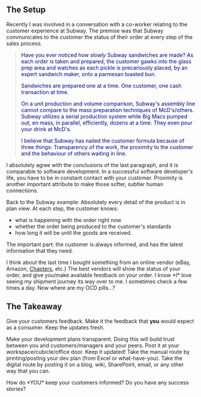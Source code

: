 <!--{Title:"Subway and the Speed of Production & Communication", PublishedOn:"2009-06-01T03:19:39", Intro:"The Setup  Recently I was involved in a conversation with a co-worker relating to the customer exper"} -->

<span>
  <h2>The Setup</h2>
  <p>Recently I was involved in a conversation with a co-worker relating to the customer experience at Subway. The premise was that Subway communicates to the customer the status of their order at every step of the sales process.</p>
  <blockquote>
    <p>
      <font color="#000080">Have you ever noticed how <i>slowly</i> Subway sandwiches are made? As each order is taken and prepared, the customer gawks into the glass prep area and watches as each pickle is precariously placed, by an expert sandwich maker, onto a parmesan toasted bun. </font>
    </p>
    <p>
      <font color="#000080">Sandwiches are prepared one at a time. One customer, one cash transaction at time. </font>
    </p>
    <p>
      <font color="#000080">On a unit production and volume comparison, Subway's assembly line cannot compare to the mass preparation techniques of McD's/others. Subway utilizes a serial production system while Big Macs pumped out, en mass, in parallel, efficiently, dozens at a time.  They even pour your drink at McD's. </font>
    </p>
    <p>
      <font color="#000080"></font>
    </p>
    <p>
      <font color="#000080"></font>
    </p>
    <font color="#000080">I believe that Subway has nailed the customer formula because of three things: Transparency of the work, the proximity to the customer and the behaviour of others waiting in line.</font>
    <p />
  </blockquote>
  <p>I absolutely agree with the conclusions of the last paragraph, and it is comparable to software development. In a successful software developer's life, you have to be in constant contact with your customer. Proximity is another important attribute to make those softer, subtler human connections. </p>
  <p>Back to the Subway example: Absolutely every detail of the product is in plan view. At each step, the customer knows:</p>
  <ul>
    <li>what is happening with the order right now </li>
    <li>whether the order being produced to the customer's standards </li>
    <li>how long it will be until the goods are received. </li>
  </ul>
  <p>The important part: the customer is always informed, and has the latest information that they need.</p>
  <p>I think about the last time I bought something from an online vendor (eBay, Amazon, <a href="chapters.indigo.ca" target="_blank">Chapters</a>, etc.) The best vendors will show the status of your order, and give you/make available feedback on your order. I know *I* love seeing my shipment journey its way over to me. I sometimes check a few times a day. Now where are my OCD pills...?</p>
  <h2>The Takeaway</h2>
  <p>Give your customers feedback. Make it the feedback that <strong>you</strong> would expect as a consumer. Keep the updates fresh.</p>
  <p>Make your development plans transparent. Doing this will build trust between you and customers/managers and your peers. Post it at your workspace/cubicle/office door. Keep it updated! Take the manual route by printing/posting your dev plan (from Excel or what-have-you). Take the digital route by posting it on a blog, wiki, SharePoint, email, or any other way that you can.</p>
  <p>How do *YOU* keep your customers informed? Do you have any success stories?</p>
</span>